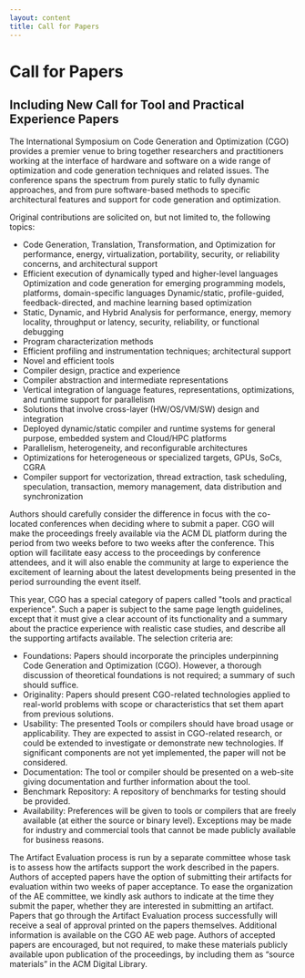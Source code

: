```yaml
---
layout: content
title: Call for Papers
---
```


# Call for Papers

## Including New Call for Tool and Practical Experience Papers

The International Symposium on Code Generation and Optimization (CGO) provides a premier venue to bring together researchers and practitioners working at the interface of hardware and software on a wide range of optimization and code generation techniques and related issues. The conference spans the spectrum from purely static to fully dynamic approaches, and from pure software-based methods to specific architectural features and support for code generation and optimization.

Original contributions are solicited on, but not limited to, the following topics:

- Code Generation, Translation, Transformation, and Optimization for performance, energy, virtualization, portability, security, or reliability concerns, and architectural support
- Efficient execution of dynamically typed and higher-level languages
Optimization and code generation for emerging programming models, platforms, 
domain-specific languages Dynamic/static, profile-guided, feedback-directed, and machine learning based optimization
- Static, Dynamic, and Hybrid Analysis for performance, energy, memory locality, throughput or latency, security, reliability, or functional debugging
- Program characterization methods
- Efficient profiling and instrumentation techniques; architectural support
- Novel and efficient tools
- Compiler design, practice and experience
- Compiler abstraction and intermediate representations
- Vertical integration of language features, representations, optimizations, and runtime support for parallelism
- Solutions that involve cross-layer (HW/OS/VM/SW) design and integration
- Deployed dynamic/static compiler and runtime systems for general purpose, embedded system and Cloud/HPC platforms
- Parallelism, heterogeneity, and reconfigurable architectures
- Optimizations for heterogeneous or specialized targets, GPUs, SoCs, CGRA
- Compiler support for vectorization, thread extraction, task scheduling, speculation, transaction, memory management, data distribution and synchronization

Authors should carefully consider the difference in focus with the co-located conferences when deciding where to submit a paper. CGO will make the proceedings freely available via the ACM DL platform during the period from two weeks before to two weeks after the conference. This option will facilitate easy access to the proceedings by conference attendees, and it will also enable the community at large to experience the excitement of learning about the latest developments being presented in the period surrounding the event itself.

This year, CGO has a special category of papers called "tools and 
practical experience". Such a paper is subject to the same page length 
guidelines, except that it must give a clear account of its functionality
and a summary about the practice experience with realistic case studies, 
and describe all the supporting artifacts available. The 
selection criteria are: 

- Foundations: Papers should incorporate the principles underpinning 
Code Generation and Optimization (CGO). However, a thorough discussion of 
theoretical foundations is not required; a summary of such should
suffice.
- Originality: Papers should present CGO-related technologies applied to real-world problems 
with scope or characteristics that set them apart from previous solutions.
- Usability: The presented Tools or compilers should have broad usage or applicability. They are expected
to assist in CGO-related research, or could be extended to investigate or 
demonstrate new technologies. If significant components are not yet 
implemented, the paper will not be considered.
- Documentation: The tool or compiler should be presented on a web-site giving
documentation and further information about the tool.
- Benchmark Repository: A repository of benchmarks for testing should be provided.
- Availability: Preferences will be given to tools or compilers that are freely available
(at either the source or binary level). Exceptions may be made for 
industry and commercial tools that cannot be made publicly available 
for business reasons. 

The Artifact Evaluation process is run by a separate committee whose task is to assess how the artifacts support the work described in the papers. Authors of accepted papers have the option of submitting their artifacts for evaluation within two weeks of paper acceptance. To ease the organization of the AE committee, we kindly ask authors to indicate at the time they submit the paper, whether they are interested in submitting an artifact. Papers that go through the Artifact Evaluation process successfully will receive a seal of approval printed on the papers themselves. Additional information is available on the CGO AE web page. Authors of accepted papers are encouraged, but not required, to make these materials publicly available upon publication of the proceedings, by including them as “source materials” in the ACM Digital Library.

